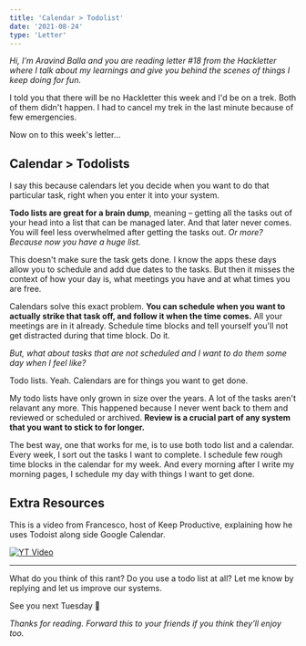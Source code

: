 ```yaml
---
title: 'Calendar > Todolist'
date: '2021-08-24'
type: 'Letter'
---
```


_Hi, I’m Aravind Balla and you are reading letter #18 from the Hackletter where I talk about my learnings and give you behind the scenes of things I keep doing for fun._

I told you that there will be no Hackletter this week and I'd be on a trek. Both of them didn't happen. I had to cancel my trek in the last minute because of few emergencies.

Now on to this week's letter...

## Calendar > Todolists

I say this because calendars let you decide when you want to do that particular task, right when you enter it into your system.

**Todo lists are great for a brain dump**, meaning – getting all the tasks out of your head into a list that can be managed later. And that later never comes. You will feel less overwhelmed after getting the tasks out. _Or more? Because now you have a huge list._

This doesn't make sure the task gets done. I know the apps these days allow you to schedule and add due dates to the tasks. But then it misses the context of how your day is, what meetings you have and at what times you are free.

Calendars solve this exact problem. **You can schedule when you want to actually strike that task off, and follow it when the time comes.** All your meetings are in it already. Schedule time blocks and tell yourself you'll not get distracted during that time block. Do it.

_But, what about tasks that are not scheduled and I want to do them some day when I feel like?_

Todo lists. Yeah. Calendars are for things you want to get done.

My todo lists have only grown in size over the years. A lot of the tasks aren't relavant any more. This happened because I never went back to them and reviewed or scheduled or archived. **Review is a crucial part of any system that you want to stick to for longer.**

The best way, one that works for me, is to use both todo list and a calendar. Every week, I sort out the tasks I want to complete. I schedule few rough time blocks in the calendar for my week. And every morning after I write my morning pages, I schedule my day with things I want to get done.

## Extra Resources

This is a video from Francesco, host of Keep Productive, explaining how he uses Todoist along side Google Calendar.

[![YT Video](https://i.ytimg.com/vi/iZomby5RNgA/hq720.jpg?sqp=-oaymwEcCNAFEJQDSFXyq4qpAw4IARUAAIhCGAFwAcABBg==&rs=AOn4CLCiauo9C9eZT24jDo7X1hsoAvPPrA)](https://www.youtube.com/watch?v=iZomby5RNgA)

---

What do you think of this rant? Do you use a todo list at all? Let me know by replying and let us improve our systems.

See you next Tuesday 👋

_Thanks for reading. Forward this to your friends if you think they’ll enjoy too._
